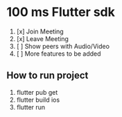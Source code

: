 # 100 ms Flutter sdk

1. [x] Join Meeting
2. [x] Leave Meeting
3. [ ] Show peers with Audio/Video
4. [ ] More features to be added

 ## How to run project

 1. flutter pub get
 2. flutter build ios
 3. flutter run


